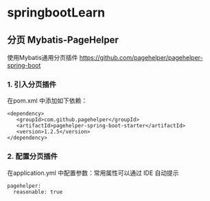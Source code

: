 # springbootLearn

## 分页 Mybatis-PageHelper
使用Mybatis通用分页插件
https://github.com/pagehelper/pagehelper-spring-boot
### 1. 引入分页插件
在pom.xml 中添加如下依赖：
```
<dependency>
   <groupId>com.github.pagehelper</groupId>
   <artifactId>pagehelper-spring-boot-starter</artifactId>
   <version>1.2.5</version>
</dependency>
```
### 2. 配置分页插件
在application.yml 中配置参数：常用属性可以通过 IDE 自动提示
```
pagehelper:
  reasonable: true
```